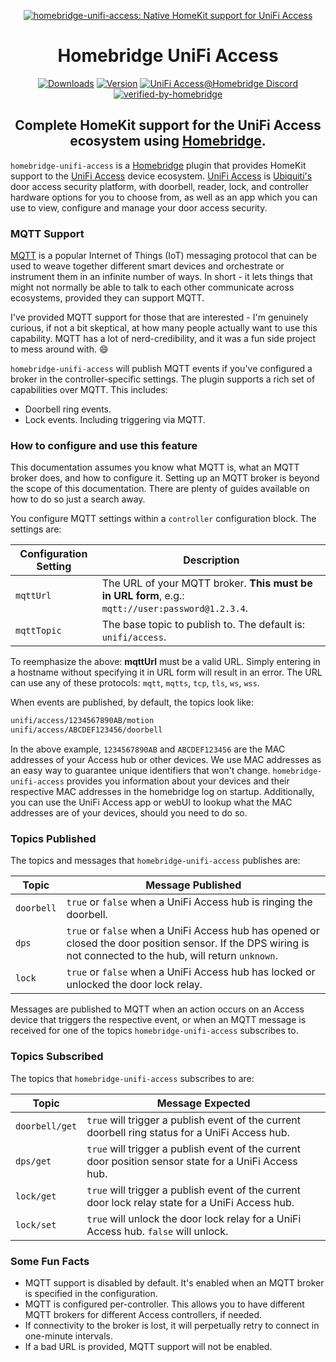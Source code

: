 <SPAN ALIGN="CENTER" STYLE="text-align:center">
<DIV ALIGN="CENTER" STYLE="text-align:center">

[![homebridge-unifi-access: Native HomeKit support for UniFi Access](https://raw.githubusercontent.com/hjdhjd/homebridge-unifi-access/main/images/homebridge-unifi-access.svg)](https://github.com/hjdhjd/homebridge-unifi-access)

# Homebridge UniFi Access

[![Downloads](https://img.shields.io/npm/dt/homebridge-unifi-access?color=%230559C9&logo=icloud&logoColor=%23FFFFFF&style=for-the-badge)](https://www.npmjs.com/package/homebridge-unifi-access)
[![Version](https://img.shields.io/npm/v/homebridge-unifi-access?color=%230559C9&label=Latest%20Version&logo=ubiquiti&logoColor=%23FFFFFF&style=for-the-badge)](https://www.npmjs.com/package/homebridge-unifi-access)
[![UniFi Access@Homebridge Discord](https://img.shields.io/discord/432663330281226270?color=0559C9&label=Discord&logo=discord&logoColor=%23FFFFFF&style=for-the-badge)](https://discord.gg/QXqfHEW)
[![verified-by-homebridge](https://img.shields.io/badge/homebridge-verified-blueviolet?color=%23491F59&style=for-the-badge&logoColor=%23FFFFFF&logo=homebridge)](https://github.com/homebridge/homebridge/wiki/Verified-Plugins)

## Complete HomeKit support for the UniFi Access ecosystem using [Homebridge](https://homebridge.io).
</DIV>
</SPAN>

`homebridge-unifi-access` is a [Homebridge](https://homebridge.io) plugin that provides HomeKit support to the [UniFi Access](https://ui.com/door-access) device ecosystem. [UniFi Access](https://ui.com/door-access) is [Ubiquiti's](https://www.ui.com) door access security platform, with doorbell, reader, lock, and controller hardware options for you to choose from, as well as an app which you can use to view, configure and manage your door access security.

### MQTT Support

[MQTT](https://mqtt.org) is a popular Internet of Things (IoT) messaging protocol that can be used to weave together different smart devices and orchestrate or instrument them in an infinite number of ways. In short - it lets things that might not normally be able to talk to each other communicate across ecosystems, provided they can support MQTT.

I've provided MQTT support for those that are interested - I'm genuinely curious, if not a bit skeptical, at how many people actually want to use this capability. MQTT has a lot of nerd-credibility, and it was a fun side project to mess around with. :smile:

`homebridge-unifi-access` will publish MQTT events if you've configured a broker in the controller-specific settings. The plugin supports a rich set of capabilities over MQTT. This includes:

  * Doorbell ring events.
  * Lock events. Including triggering via MQTT.

### How to configure and use this feature

This documentation assumes you know what MQTT is, what an MQTT broker does, and how to configure it. Setting up an MQTT broker is beyond the scope of this documentation. There are plenty of guides available on how to do so just a search away.

You configure MQTT settings within a `controller` configuration block. The settings are:

| Configuration Setting | Description
|-----------------------|----------------------------------
| `mqttUrl`             | The URL of your MQTT broker. **This must be in URL form**, e.g.: `mqtt://user:password@1.2.3.4`.
| `mqttTopic`           | The base topic to publish to. The default is: `unifi/access`.

To reemphasize the above: **mqttUrl** must be a valid URL. Simply entering in a hostname without specifying it in URL form will result in an error. The URL can use any of these protocols: `mqtt`, `mqtts`, `tcp`, `tls`, `ws`, `wss`.

When events are published, by default, the topics look like:

```sh
unifi/access/1234567890AB/motion
unifi/access/ABCDEF123456/doorbell
```

In the above example, `1234567890AB` and `ABCDEF123456` are the MAC addresses of your Access hub or other devices. We use MAC addresses as an easy way to guarantee unique identifiers that won't change. `homebridge-unifi-access` provides you information about your devices and their respective MAC addresses in the homebridge log on startup. Additionally, you can use the UniFi Access app or webUI to lookup what the MAC addresses are of your devices, should you need to do so.

### <A NAME="publish"></A>Topics Published
The topics and messages that `homebridge-unifi-access` publishes are:

| Topic                 | Message Published
|-----------------------|----------------------------------
| `doorbell`            | `true` or `false` when a UniFi Access hub is ringing the doorbell.
| `dps`                 | `true` or `false` when a UniFi Access hub has opened or closed the door position sensor. If the DPS wiring is not connected to the hub, will return `unknown`.
| `lock`                | `true` or `false` when a UniFi Access hub has locked or unlocked the door lock relay.

Messages are published to MQTT when an action occurs on an Access device that triggers the respective event, or when an MQTT message is received for one of the topics `homebridge-unifi-access` subscribes to.

### <A NAME="subscribe"></A>Topics Subscribed
The topics that `homebridge-unifi-access` subscribes to are:

| Topic                   | Message Expected
|-------------------------|----------------------------------
| `doorbell/get`          | `true` will trigger a publish event of the current doorbell ring status for a UniFi Access hub.
| `dps/get`               | `true` will trigger a publish event of the current door position sensor state for a UniFi Access hub.
| `lock/get`              | `true` will trigger a publish event of the current door lock relay state for a UniFi Access hub.
| `lock/set`              | `true` will unlock the door lock relay for a UniFi Access hub. `false` will unlock.

### Some Fun Facts
  * MQTT support is disabled by default. It's enabled when an MQTT broker is specified in the configuration.
  * MQTT is configured per-controller. This allows you to have different MQTT brokers for different Access controllers, if needed.
  * If connectivity to the broker is lost, it will perpetually retry to connect in one-minute intervals.
  * If a bad URL is provided, MQTT support will not be enabled.
